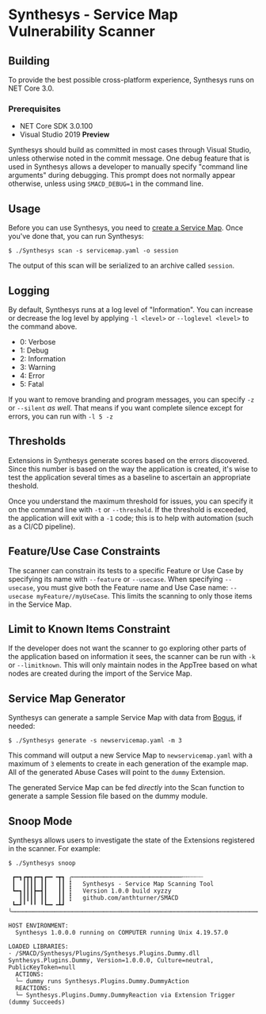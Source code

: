 ﻿# Synthesys - Service Map Vulnerability Scanner

## Building
To provide the best possible cross-platform experience, Synthesys runs on NET Core 3.0.

### Prerequisites
* NET Core SDK 3.0.100
* Visual Studio 2019 **Preview**

Synthesys should build as committed in most cases through Visual Studio, unless otherwise noted in the commit message. One debug feature that is used in Synthesys allows a developer to manually specify "command line arguments" during debugging. This prompt does not normally appear otherwise, unless using `SMACD_DEBUG=1` in the command line.

## Usage
Before you can use Synthesys, you need to [create a Service Map](GetStarted.md). Once you've done that, you can run Synthesys:

```shellscript
$ ./Synthesys scan -s servicemap.yaml -o session
```

The output of this scan will be serialized to an archive called `session`.

## Logging
By default, Synthesys runs at a log level of "Information". You can increase or decrease the log level by applying `-l <level>` or `--loglevel <level>` to the command above.

* 0: Verbose
* 1: Debug
* 2: Information
* 3: Warning
* 4: Error
* 5: Fatal

If you want to remove branding and program messages, you can specify `-z` or `--silent` *as well*. That means if you want complete silence except for errors, you can run with `-l 5 -z`

## Thresholds
Extensions in Synthesys generate scores based on the errors discovered. Since this number is based on the way the application is created, it's wise to test the application several times as a baseline to ascertain an appropriate theshold.

Once you understand the maximum threshold for issues, you can specify it on the command line with `-t` or `--threshold`. If the threshold is exceeded, the application will exit with a `-1` code; this is to help with automation (such as a CI/CD pipeline).

## Feature/Use Case Constraints
The scanner can constrain its tests to a specific Feature or Use Case by specifying its name with `--feature` or `--usecase`. When specifying `--usecase`, you must give both the Feature name and Use Case name: `--usecase myFeature//myUseCase`. This limits the scanning to only those items in the Service Map.

## Limit to Known Items Constraint
If the developer does not want the scanner to go exploring other parts of the application based on information it sees, the scanner can be run with `-k` or `--limitknown`. This will only maintain nodes in the AppTree based on what nodes are created during the import of the Service Map.

## Service Map Generator
Synthesys can generate a sample Service Map with data from [Bogus](https://github.com/bchavez/Bogus), if needed:

```shellscript
$ ./Synthesys generate -s newservicemap.yaml -m 3
```

This command will output a new Service Map to `newservicemap.yaml` with a maximum of `3` elements to create in each generation of the example map. All of the generated Abuse Cases will point to the `dummy` Extension.

The generated Service Map can be fed *directly* into the Scan function to generate a sample Session file based on the dummy module.

## Snoop Mode
Synthesys allows users to investigate the state of the Extensions registered in the scanner. For example:

```shellscript
$ ./Synthesys snoop

 ┏━┓┏┳┓┏━┓┏━╸╺┳┓ ╭┉┉┉┉┉┉┉┉┉┉┉┉┉┉┉┉┉┉┉┉┉┉┉┉┉┉┉┉┉┉┉╌╌┄┄┈┈
 ┃  ┃┃┃┃ ┃┃   ┃┃ ┇   Synthesys - Service Map Scanning Tool
 ┗━┓┃┃┃┣━┫┃   ┃┃ ┇   Version 1.0.0 build xyzzy
   ┃┃┃┃┃ ┃┃   ┃┃ ┇   github.com/anthturner/SMACD
 ┗━┛╹ ╹╹ ╹┗━╸╺┻┛ ╰┉┉┉┉┉┉┉┉┉┉┉┉┉┉┉┉┉┉┉┉┉┉┉┉┉┉┉┉┉┉┉┉┉┉┉┉┉┉┉┉┉┉┉┉┉┉┉┉┉┉┉┉┉┉┉┉┉┉┉┉┉┉┉┉┉┉┉┉┉┉┉┉┉┉┉┉┉┉┉┉┉┉┉┉┉┉┉┉┉┉┉┉┉┉┉╌╌┄┄┈┈
 
HOST ENVIRONMENT:
  Synthesys 1.0.0.0 running on COMPUTER running Unix 4.19.57.0
 
LOADED LIBRARIES:
· /SMACD/Synthesys/Plugins/Synthesys.Plugins.Dummy.dll      Synthesys.Plugins.Dummy, Version=1.0.0.0, Culture=neutral, PublicKeyToken=null      
  ACTIONS:
  └─ dummy runs Synthesys.Plugins.Dummy.DummyAction
  REACTIONS:
  └─ Synthesys.Plugins.Dummy.DummyReaction via Extension Trigger (dummy Succeeds)
```